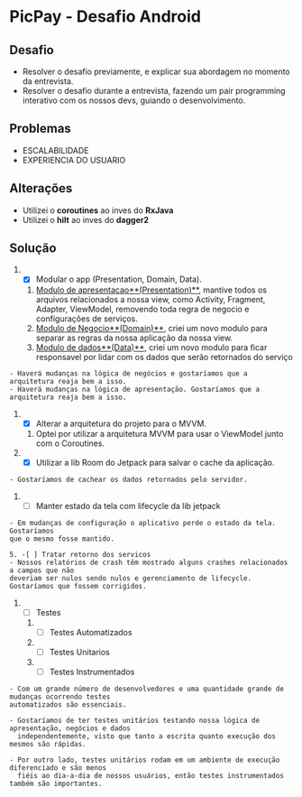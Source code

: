 # PicPay - Desafio Android

## Desafio

- Resolver o desafio previamente, e explicar sua abordagem no momento da entrevista.
- Resolver o desafio durante a entrevista, fazendo um pair programming interativo com os nossos 
devs, guiando o desenvolvimento.

## Problemas

- ESCALABILIDADE
- EXPERIENCIA DO USUARIO

## Alterações

- Utilizei o **coroutines** ao inves do **RxJava**
- Utilizei o **hilt** ao inves do **dagger2**

## Solução

1. -[x] Modular o app (Presentation, Domain, Data).
    1. [Modulo de apresentacao**(Presentation)**](https://github.com/bruunoh/desafio-android/tree/dev/app), mantive todos os arquivos relacionados a nossa 
    view, como Activity, Fragment, Adapter, ViewModel, removendo toda regra de negocio 
    e configurações de serviços.
    1. [Modulo de Negocio**(Domain)**](https://github.com/bruunoh/desafio-android/tree/dev/domain), criei um novo modulo para separar as regras da nossa aplicação da nossa view.
    1. [Modulo de dados**(Data)**](https://github.com/bruunoh/desafio-android/tree/dev/data), criei um novo modulo para ficar responsavel por lidar com os dados que serão
    retornados do serviço
    
```
- Haverá mudanças na lógica de negócios e gostaríamos que a arquitetura reaja bem a isso.
- Haverá mudanças na lógica de apresentação. Gostaríamos que a arquitetura reaja bem a isso.
```
1. -[x] Alterar a arquitetura do projeto para o MVVM.
    1. Optei por utilizar a arquitetura MVVM para usar o ViewModel junto com o Coroutines.
     
1. -[x] Utilizar a lib Room do Jetpack para salvar o cache da aplicação.
```
- Gostaríamos de cachear os dados retornados pelo servidor.
```

1. -[ ] Manter estado da tela com lifecycle da lib jetpack
```
- Em mudanças de configuração o aplicativo perde o estado da tela. Gostaríamos 
que o mesmo fosse mantido.

5. -[ ] Tratar retorno dos servicos
- Nossos relatórios de crash têm mostrado alguns crashes relacionados a campos que não 
deveriam ser nulos sendo nulos e gerenciamento de lifecycle. Gostaríamos que fossem corrigidos.
```
    
1. -[ ] Testes
    1. -[ ] Testes Automatizados
    1. -[ ] Testes Unitarios
    1. -[ ] Testes Instrumentados
```
- Com um grande número de desenvolvedores e uma quantidade grande de mudanças ocorrendo testes 
automatizados são essenciais.

- Gostaríamos de ter testes unitários testando nossa lógica de apresentação, negócios e dados 
  independentemente, visto que tanto a escrita quanto execução dos mesmos são rápidas.
  
- Por outro lado, testes unitários rodam em um ambiente de execução diferenciado e são menos 
  fiéis ao dia-a-dia de nossos usuários, então testes instrumentados também são importantes.
  ```